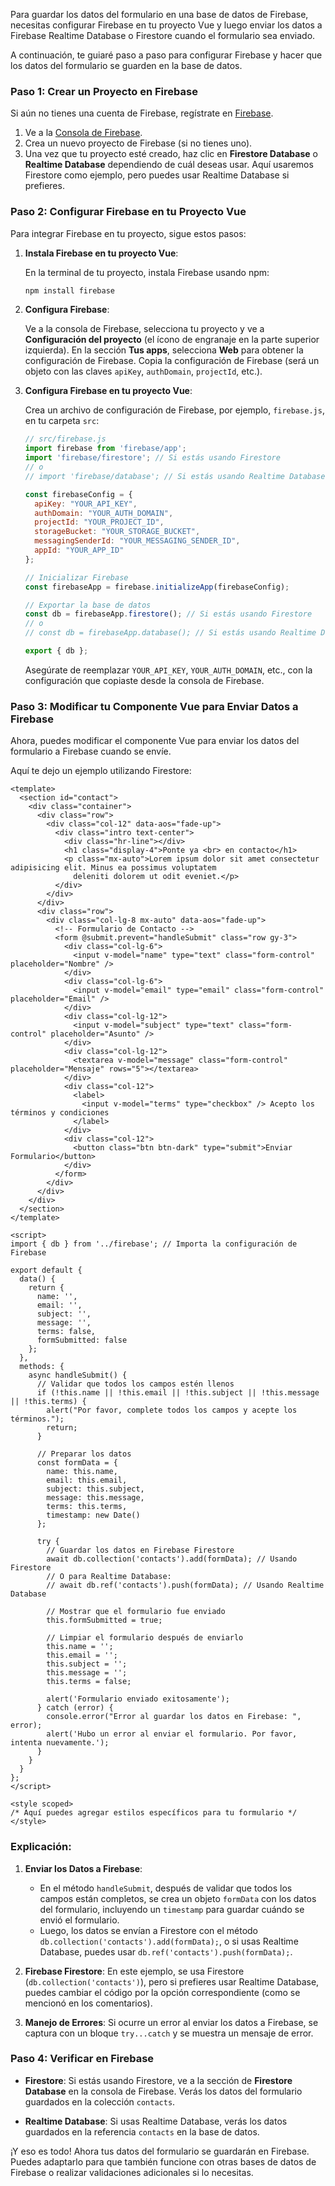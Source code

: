 Para guardar los datos del formulario en una base de datos de Firebase, necesitas configurar Firebase en tu proyecto Vue y luego enviar los datos a Firebase Realtime Database o Firestore cuando el formulario sea enviado.

A continuación, te guiaré paso a paso para configurar Firebase y hacer que los datos del formulario se guarden en la base de datos.

### Paso 1: Crear un Proyecto en Firebase
Si aún no tienes una cuenta de Firebase, regístrate en [Firebase](https://firebase.google.com/).

1. Ve a la [Consola de Firebase](https://console.firebase.google.com/).
2. Crea un nuevo proyecto de Firebase (si no tienes uno).
3. Una vez que tu proyecto esté creado, haz clic en **Firestore Database** o **Realtime Database** dependiendo de cuál deseas usar. Aquí usaremos Firestore como ejemplo, pero puedes usar Realtime Database si prefieres.

### Paso 2: Configurar Firebase en tu Proyecto Vue
Para integrar Firebase en tu proyecto, sigue estos pasos:

1. **Instala Firebase en tu proyecto Vue**:
   
   En la terminal de tu proyecto, instala Firebase usando npm:

   ```bash
   npm install firebase
   ```

2. **Configura Firebase**:
   
   Ve a la consola de Firebase, selecciona tu proyecto y ve a **Configuración del proyecto** (el ícono de engranaje en la parte superior izquierda). En la sección **Tus apps**, selecciona **Web** para obtener la configuración de Firebase. Copia la configuración de Firebase (será un objeto con las claves `apiKey`, `authDomain`, `projectId`, etc.).

3. **Configura Firebase en tu proyecto Vue**:

   Crea un archivo de configuración de Firebase, por ejemplo, `firebase.js`, en tu carpeta `src`:

   ```javascript
   // src/firebase.js
   import firebase from 'firebase/app';
   import 'firebase/firestore'; // Si estás usando Firestore
   // o
   // import 'firebase/database'; // Si estás usando Realtime Database

   const firebaseConfig = {
     apiKey: "YOUR_API_KEY",
     authDomain: "YOUR_AUTH_DOMAIN",
     projectId: "YOUR_PROJECT_ID",
     storageBucket: "YOUR_STORAGE_BUCKET",
     messagingSenderId: "YOUR_MESSAGING_SENDER_ID",
     appId: "YOUR_APP_ID"
   };

   // Inicializar Firebase
   const firebaseApp = firebase.initializeApp(firebaseConfig);

   // Exportar la base de datos
   const db = firebaseApp.firestore(); // Si estás usando Firestore
   // o
   // const db = firebaseApp.database(); // Si estás usando Realtime Database

   export { db };
   ```

   Asegúrate de reemplazar `YOUR_API_KEY`, `YOUR_AUTH_DOMAIN`, etc., con la configuración que copiaste desde la consola de Firebase.

### Paso 3: Modificar tu Componente Vue para Enviar Datos a Firebase
Ahora, puedes modificar el componente Vue para enviar los datos del formulario a Firebase cuando se envíe.

Aquí te dejo un ejemplo utilizando Firestore:

```vue
<template>
  <section id="contact">
    <div class="container">
      <div class="row">
        <div class="col-12" data-aos="fade-up">
          <div class="intro text-center">
            <div class="hr-line"></div>
            <h1 class="display-4">Ponte ya <br> en contacto</h1>
            <p class="mx-auto">Lorem ipsum dolor sit amet consectetur adipisicing elit. Minus ea possimus voluptatem
              deleniti dolorem ut odit eveniet.</p>
          </div>
        </div>
      </div>
      <div class="row">
        <div class="col-lg-8 mx-auto" data-aos="fade-up">
          <!-- Formulario de Contacto -->
          <form @submit.prevent="handleSubmit" class="row gy-3">
            <div class="col-lg-6">
              <input v-model="name" type="text" class="form-control" placeholder="Nombre" />
            </div>
            <div class="col-lg-6">
              <input v-model="email" type="email" class="form-control" placeholder="Email" />
            </div>
            <div class="col-lg-12">
              <input v-model="subject" type="text" class="form-control" placeholder="Asunto" />
            </div>
            <div class="col-lg-12">
              <textarea v-model="message" class="form-control" placeholder="Mensaje" rows="5"></textarea>
            </div>
            <div class="col-12">
              <label>
                <input v-model="terms" type="checkbox" /> Acepto los términos y condiciones
              </label>
            </div>
            <div class="col-12">
              <button class="btn btn-dark" type="submit">Enviar Formulario</button>
            </div>
          </form>
        </div>
      </div>
    </div>
  </section>
</template>

<script>
import { db } from '../firebase'; // Importa la configuración de Firebase

export default {
  data() {
    return {
      name: '',
      email: '',
      subject: '',
      message: '',
      terms: false,
      formSubmitted: false
    };
  },
  methods: {
    async handleSubmit() {
      // Validar que todos los campos estén llenos
      if (!this.name || !this.email || !this.subject || !this.message || !this.terms) {
        alert("Por favor, complete todos los campos y acepte los términos.");
        return;
      }

      // Preparar los datos
      const formData = {
        name: this.name,
        email: this.email,
        subject: this.subject,
        message: this.message,
        terms: this.terms,
        timestamp: new Date()
      };

      try {
        // Guardar los datos en Firebase Firestore
        await db.collection('contacts').add(formData); // Usando Firestore
        // O para Realtime Database:
        // await db.ref('contacts').push(formData); // Usando Realtime Database

        // Mostrar que el formulario fue enviado
        this.formSubmitted = true;

        // Limpiar el formulario después de enviarlo
        this.name = '';
        this.email = '';
        this.subject = '';
        this.message = '';
        this.terms = false;

        alert('Formulario enviado exitosamente');
      } catch (error) {
        console.error("Error al guardar los datos en Firebase: ", error);
        alert('Hubo un error al enviar el formulario. Por favor, intenta nuevamente.');
      }
    }
  }
};
</script>

<style scoped>
/* Aquí puedes agregar estilos específicos para tu formulario */
</style>
```

### Explicación:

1. **Enviar los Datos a Firebase**:
   - En el método `handleSubmit`, después de validar que todos los campos están completos, se crea un objeto `formData` con los datos del formulario, incluyendo un `timestamp` para guardar cuándo se envió el formulario.
   - Luego, los datos se envían a Firestore con el método `db.collection('contacts').add(formData);`, o si usas Realtime Database, puedes usar `db.ref('contacts').push(formData);`.

2. **Firebase Firestore**: En este ejemplo, se usa Firestore (`db.collection('contacts')`), pero si prefieres usar Realtime Database, puedes cambiar el código por la opción correspondiente (como se mencionó en los comentarios).

3. **Manejo de Errores**: Si ocurre un error al enviar los datos a Firebase, se captura con un bloque `try...catch` y se muestra un mensaje de error.

### Paso 4: Verificar en Firebase
- **Firestore**: Si estás usando Firestore, ve a la sección de **Firestore Database** en la consola de Firebase. Verás los datos del formulario guardados en la colección `contacts`.
  
- **Realtime Database**: Si usas Realtime Database, verás los datos guardados en la referencia `contacts` en la base de datos.

¡Y eso es todo! Ahora tus datos del formulario se guardarán en Firebase. Puedes adaptarlo para que también funcione con otras bases de datos de Firebase o realizar validaciones adicionales si lo necesitas.